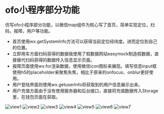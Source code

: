ofo小程序部分功能
=====================
仿写ofo小程序部分功能，以微信map组件为核心写了首页，简单实现定位，扫码，报障，用户等功能。

- 首页使用wx.getSystemInfo方法可以获得当前定位经纬度。进而定位到自己的位置。
- 立即用车方面扫码获得的数据我使用了假数据网站easymock制造假数据，直接替代扫码获得的数据传入信息显示页面。
- 报障页面使用wx:for渲染数据，使用微信icon图标来展现。填写信息input框使用h5的placeholder来聚焦失焦，相比于原来的onfocus、onblur更好使用。
- 用户登陆界面则使用wx.getuserInfo将获取到的用户信息展示出来。
- 用户充值方面由于没有使用服务器和后台接口，直接将充值数据传入Storage里，在钱包页面在获取。

![view1](./images/view1.jpg "view1")
![view2](./images/view2.png "view2")
![view3](./images/view3.png "view3")
![view4](./images/view4.png "view4")
![view5](./images/view5.png "view5")
![view6](./images/view6.png "view6")
![view7](./images/view7.png "view7")

